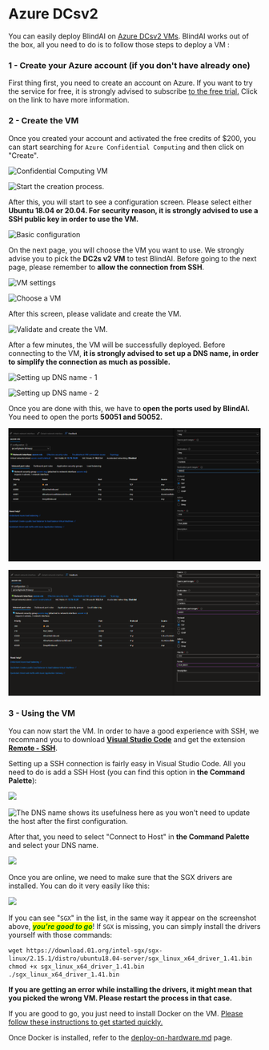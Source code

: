 # Azure DCsv2

You can easily deploy BlindAI on [Azure DCsv2 VMs](https://docs.microsoft.com/en-us/azure/virtual-machines/dcv2-series). BlindAI works out of the box, all you need to do is to follow those steps to deploy a VM :&#x20;

### 1 - Create your Azure account (if you don't have already one)

First thing first, you need to create an account on Azure. If you want to try the service for free, it is strongly advised to subscribe [to the free trial.](https://azure.microsoft.com/en-us/free/) Click on the link to have more information.

### 2 - Create the VM

Once you created your account and activated the free credits of $200, you can start searching for `Azure Confidential Computing` and then click on "Create".

![Confidential Computing VM](<../../.gitbook/assets/2022-02-24 11\_09\_07.png>)

![Start the creation process.](<../../.gitbook/assets/2022-02-24 11\_09\_26.png>)

After this, you will start to see a configuration screen. Please select either **Ubuntu 18.04 or 20.04. For security reason, it is strongly advised to use a SSH public key in order to use the VM.**

![Basic configuration](<../../.gitbook/assets/2022-02-24 11\_57\_19.png>)

On the next page, you will choose the VM you want to use. We strongly advise you to pick the **DC2s v2 VM** to test BlindAI. Before going to the next page, please remember to **allow the connection from SSH**.

![VM settings](<../../.gitbook/assets/2022-02-24 11\_12\_05.png>)

![Choose a VM](<../../.gitbook/assets/2022-02-24 11\_10\_20.png>)

After this screen, please validate and create the VM.

![Validate and create the VM.](<../../.gitbook/assets/2022-02-24 11\_13\_40-2.png>)

After a few minutes, the VM will be successfully deployed. Before connecting to the VM, **it is strongly advised to set up a DNS name, in order to simplify the connection as much as possible.**

![Setting up DNS name - 1](<../../.gitbook/assets/2022-02-24 12\_09\_56.png>)

![Setting up DNS name - 2](<../../.gitbook/assets/2022-02-24 12\_07\_22.png>)

Once you are done with this, we have to **open the ports used by BlindAI.** You need to open the ports **50051 and 50052.**

![](../../.gitbook/assets/image.png)

![](<../../.gitbook/assets/image (1).png>)

### 3 - Using the VM

You can now start the VM. In order to have a good experience with SSH, we recommand you to download [**Visual Studio Code**](https://code.visualstudio.com) and get the extension [**Remote - SSH**](https://marketplace.visualstudio.com/items?itemName=ms-vscode-remote.remote-ssh).

Setting up a SSH connection is fairly easy in Visual Studio Code. All you need to do is add a SSH Host (you can find this option in **the Command Palette**):&#x20;

![](<../../.gitbook/assets/2022-02-24 12\_15\_41.png>)

![The DNS name shows its usefulness here as you won't need to update the host after the first configuration.](<../../.gitbook/assets/2022-02-24 12\_15\_35.png>)

After that, you need to select "Connect to Host" in **the Command Palette** and select your DNS name.

![](<../../.gitbook/assets/2022-02-24 12\_53\_38.png>)

Once you are online, we need to make sure that the SGX drivers are installed. You can do it very easily like this:&#x20;

![](<../../.gitbook/assets/2022-02-24 12\_17\_25.png>)

If you can see "`SGX`" in the list, in the same way it appear on the screenshot above, _<mark style="color:green;">**you're good to go**</mark>_! If `SGX` is missing, you can simply install the drivers yourself with those commands:&#x20;

```
wget https://download.01.org/intel-sgx/sgx-linux/2.15.1/distro/ubuntu18.04-server/sgx_linux_x64_driver_1.41.bin
chmod +x sgx_linux_x64_driver_1.41.bin
./sgx_linux_x64_driver_1.41.bin
```

**If you are getting an error while installing the drivers, it might mean that you picked the wrong VM. Please restart the process in that case.**

If you are good to go, you just need to install Docker on the VM. [Please follow these instructions to get started quickly. ](https://docs.docker.com/engine/install/ubuntu/#install-using-the-repository)

Once Docker is installed, refer to the [deploy-on-hardware.md](../deploy-on-hardware.md "mention") page.
